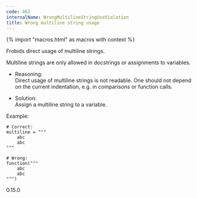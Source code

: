 ```yaml
---
code: 462
internalName: WrongMultilineStringUseViolation
title: Wrong multiline string usage
---
```


{% import "macros.html" as macros with context %}

Frobids direct usage of multiline strings.

Multiline strings are only allowed in docstrings or assignments to
variables.

  - Reasoning:  
    Direct usage of multiline strings is not readable. One should not
    depend on the current indentation, e.g. in comparisons or function
    calls.

  - Solution:  
    Assign a multiline string to a variable.

Example:

    # Correct:
    multiline = """
        abc
        abc
    """
    
    # Wrong:
    function("""
        abc
        abc
    """)

<div class="versionadded">

0.15.0

</div>